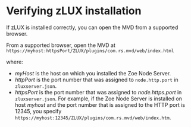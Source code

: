 # Verifying zLUX installation

If zLUX is installed correctly, you can open the MVD from a supported browser. 

From a supported browser, open the MVD at `https://myhost:httpsPort/ZLUX/plugins/com.rs.mvd/web/index.html`
    
where:

-   *myHost* is the host on which you installed the Zoe Node Server.
-   *httpPort* is the port number that was assigned to `node.http.port` in `zluxserver.json`.
-   *httpsPort* is the port number that was assigned to *node.https.port* in `zluxserver.json`.
    For example, if the Zoe Node Server is installed on host *myhost* and the port number that is assigned to the HTTP port is 12345, you specify `https://myhost:12345/ZLUX/plugins/com.rs.mvd/web/index.htm`.

